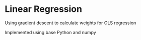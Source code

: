# Linear Regression

Using gradient descent to calculate weights for OLS regression

Implemented using base Python and numpy

